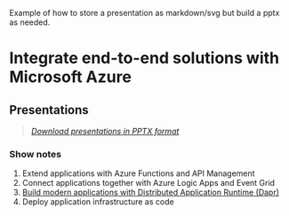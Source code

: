Example of how to store a presentation as markdown/svg but build a pptx as needed.

# Integrate end-to-end solutions with Microsoft Azure

## Presentations

> *[Download presentations in PPTX format](../../releases/latest)*

### Show notes

1. Extend applications with Azure Functions and API Management
1. Connect applications together with Azure Logic Apps and Event Grid
1. [Build modern applications with Distributed Application Runtime (Dapr)](presentations/dapr.md)
1. Deploy application infrastructure as code
